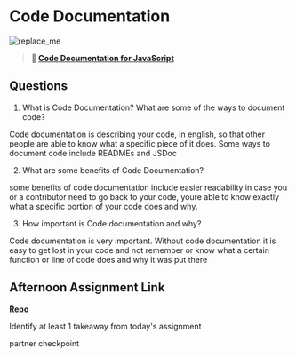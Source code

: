 # Code Documentation

![replace_me](https://codeworks.blob.core.windows.net/public/assets/img/illustrations/placeholder.svg)

> **📖 [Code Documentation for JavaScript](https://codeworksacademy.com/fs-student-guide/resources/wk7/02-JSDocs)**

## Questions

1. What is Code Documentation? What are some of the ways to document code?

Code documentation is describing your code, in english, so that other people are able to know what a specific piece of it does. Some ways to document code include READMEs and JSDoc

2. What are some benefits of Code Documentation?

some benefits of code documentation include easier readability in case you or a contributor need to go back to your code, youre able to know exactly what a specific portion of your code does and why. 

3. How important is Code documentation and why?

Code documentation is very important. Without code documentation it is easy to get lost in your code and not remember or know what a certain function or line of code does and why it was put there

## Afternoon Assignment Link

**[Repo](https://github.com/krevan88/PlanIt.git)**

Identify at least 1 takeaway from today's assignment

partner checkpoint